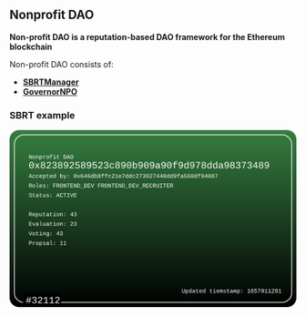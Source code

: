 ## Nonprofit DAO

**Non-profit DAO is a reputation-based DAO framework for the Ethereum blockchain**

Non-profit DAO consists of:

- [**SBRTManager**](./src/SBRTManager.sol)
- [**GovernorNPO**](./src/GovernorNPO.sol)

### **SBRT example**

![SBRTexample](./sampleSBRT.svg)
